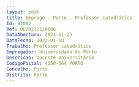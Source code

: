 ```yaml
--- 
layout: post
title: Emprego - Porto - Professor catedrático
Id: 92082
Ref: OE202111/0606
DataAbertura: 2021-11-25
DataFecho: 2022-01-10
Trabalho: Professor catedrático
Empregador: Universidade do Porto
Descricao: Docente Universitário
CodigoPostal: 4150-564 PORTO
Concelho: Porto
Distrito: Porto
--- 
```

